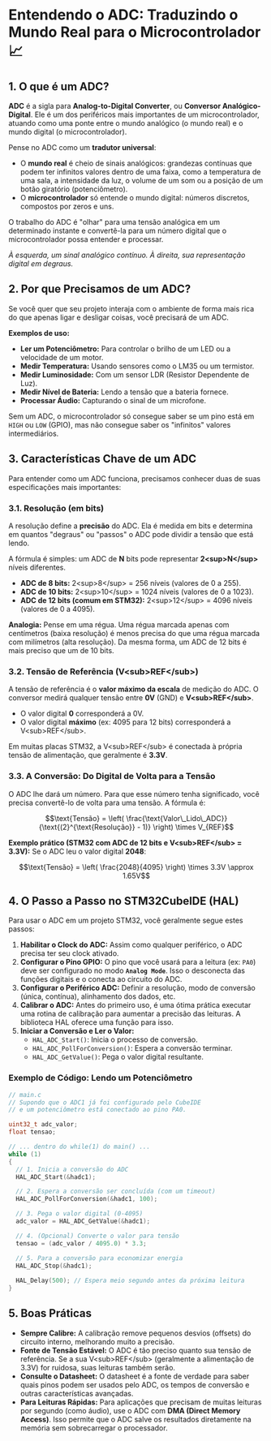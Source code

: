 # Entendendo o ADC: Traduzindo o Mundo Real para o Microcontrolador 📈

## 1\. O que é um ADC?

**ADC** é a sigla para **Analog-to-Digital Converter**, ou **Conversor Analógico-Digital**. Ele é um dos periféricos mais importantes de um microcontrolador, atuando como uma ponte entre o mundo analógico (o mundo real) e o mundo digital (o microcontrolador).

Pense no ADC como um **tradutor universal**:

  * O **mundo real** é cheio de sinais analógicos: grandezas contínuas que podem ter infinitos valores dentro de uma faixa, como a temperatura de uma sala, a intensidade da luz, o volume de um som ou a posição de um botão giratório (potenciômetro).
  * O **microcontrolador** só entende o mundo digital: números discretos, compostos por zeros e uns.

O trabalho do ADC é "olhar" para uma tensão analógica em um determinado instante e convertê-la para um número digital que o microcontrolador possa entender e processar.

*À esquerda, um sinal analógico contínuo. À direita, sua representação digital em degraus.*

## 2\. Por que Precisamos de um ADC?

Se você quer que seu projeto interaja com o ambiente de forma mais rica do que apenas ligar e desligar coisas, você precisará de um ADC.

**Exemplos de uso:**

  * **Ler um Potenciômetro:** Para controlar o brilho de um LED ou a velocidade de um motor.
  * **Medir Temperatura:** Usando sensores como o LM35 ou um termistor.
  * **Medir Luminosidade:** Com um sensor LDR (Resistor Dependente de Luz).
  * **Medir Nível de Bateria:** Lendo a tensão que a bateria fornece.
  * **Processar Áudio:** Capturando o sinal de um microfone.

Sem um ADC, o microcontrolador só consegue saber se um pino está em `HIGH` ou `LOW` (GPIO), mas não consegue saber os "infinitos" valores intermediários.

## 3\. Características Chave de um ADC

Para entender como um ADC funciona, precisamos conhecer duas de suas especificações mais importantes:

### 3.1. Resolução (em bits)

A resolução define a **precisão** do ADC. Ela é medida em bits e determina em quantos "degraus" ou "passos" o ADC pode dividir a tensão que está lendo.

A fórmula é simples: um ADC de **N** bits pode representar **2\<sup\>N\</sup\>** níveis diferentes.

  * **ADC de 8 bits:** 2\<sup\>8\</sup\> = 256 níveis (valores de 0 a 255).
  * **ADC de 10 bits:** 2\<sup\>10\</sup\> = 1024 níveis (valores de 0 a 1023).
  * **ADC de 12 bits (comum em STM32):** 2\<sup\>12\</sup\> = 4096 níveis (valores de 0 a 4095).

**Analogia:** Pense em uma régua. Uma régua marcada apenas com centímetros (baixa resolução) é menos precisa do que uma régua marcada com milímetros (alta resolução). Da mesma forma, um ADC de 12 bits é mais preciso que um de 10 bits.

### 3.2. Tensão de Referência (V\<sub\>REF\</sub\>)

A tensão de referência é o **valor máximo da escala** de medição do ADC. O conversor medirá qualquer tensão entre **0V** (GND) e **V\<sub\>REF\</sub\>**.

  * O valor digital **0** corresponderá a 0V.
  * O valor digital **máximo** (ex: 4095 para 12 bits) corresponderá a V\<sub\>REF\</sub\>.

Em muitas placas STM32, a V\<sub\>REF\</sub\> é conectada à própria tensão de alimentação, que geralmente é **3.3V**.

### 3.3. A Conversão: Do Digital de Volta para a Tensão

O ADC lhe dará um número. Para que esse número tenha significado, você precisa convertê-lo de volta para uma tensão. A fórmula é:

$$\text{Tensão} = \left( \frac{\text{Valor\_Lido\_ADC}}{\text{(2}^{\text{Resolução}} - 1)} \right) \times V_{REF}$$

**Exemplo prático (STM32 com ADC de 12 bits e V\<sub\>REF\</sub\> = 3.3V):**
Se o ADC leu o valor digital **2048**:

$$\text{Tensão} = \left( \frac{2048}{4095} \right) \times 3.3V \approx 1.65V$$

## 4\. O Passo a Passo no STM32CubeIDE (HAL)

Para usar o ADC em um projeto STM32, você geralmente segue estes passos:

1.  **Habilitar o Clock do ADC:** Assim como qualquer periférico, o ADC precisa ter seu clock ativado.
2.  **Configurar o Pino GPIO:** O pino que você usará para a leitura (ex: `PA0`) deve ser configurado no modo **`Analog Mode`**. Isso o desconecta das funções digitais e o conecta ao circuito do ADC.
3.  **Configurar o Periférico ADC:** Definir a resolução, modo de conversão (única, contínua), alinhamento dos dados, etc.
4.  **Calibrar o ADC:** Antes do primeiro uso, é uma ótima prática executar uma rotina de calibração para aumentar a precisão das leituras. A biblioteca HAL oferece uma função para isso.
5.  **Iniciar a Conversão e Ler o Valor:**
      * `HAL_ADC_Start()`: Inicia o processo de conversão.
      * `HAL_ADC_PollForConversion()`: Espera a conversão terminar.
      * `HAL_ADC_GetValue()`: Pega o valor digital resultante.

### Exemplo de Código: Lendo um Potenciômetro

```c
// main.c
// Supondo que o ADC1 já foi configurado pelo CubeIDE
// e um potenciômetro está conectado ao pino PA0.

uint32_t adc_valor;
float tensao;

// ... dentro do while(1) do main() ...
while (1)
{
  // 1. Inicia a conversão do ADC
  HAL_ADC_Start(&hadc1);

  // 2. Espera a conversão ser concluída (com um timeout)
  HAL_ADC_PollForConversion(&hadc1, 100);

  // 3. Pega o valor digital (0-4095)
  adc_valor = HAL_ADC_GetValue(&hadc1);

  // 4. (Opcional) Converte o valor para tensão
  tensao = (adc_valor / 4095.0) * 3.3;

  // 5. Para a conversão para economizar energia
  HAL_ADC_Stop(&hadc1);
  
  HAL_Delay(500); // Espera meio segundo antes da próxima leitura
}
```

## 5\. Boas Práticas

  * **Sempre Calibre:** A calibração remove pequenos desvios (offsets) do circuito interno, melhorando muito a precisão.
  * **Fonte de Tensão Estável:** O ADC é tão preciso quanto sua tensão de referência. Se a sua V\<sub\>REF\</sub\> (geralmente a alimentação de 3.3V) for ruidosa, suas leituras também serão.
  * **Consulte o Datasheet:** O datasheet é a fonte de verdade para saber quais pinos podem ser usados pelo ADC, os tempos de conversão e outras características avançadas.
  * **Para Leituras Rápidas:** Para aplicações que precisam de muitas leituras por segundo (como áudio), use o ADC com **DMA (Direct Memory Access)**. Isso permite que o ADC salve os resultados diretamente na memória sem sobrecarregar o processador.
